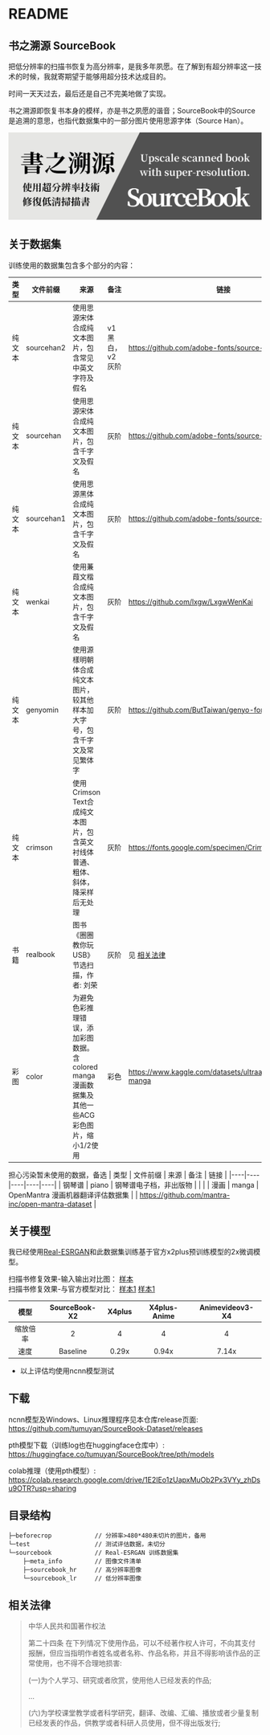 # README
## 书之溯源 SourceBook
把低分辨率的扫描书恢复为高分辨率，是我多年夙愿。在了解到有超分辨率这一技术的时候，我就寄期望于能够用超分技术达成目的。

时间一天天过去，最后还是自己不完美地做了实现。

书之溯源即恢复书本身的模样，亦是书之夙愿的谐音；SourceBook中的Source是追溯的意思，也指代数据集中的一部分图片使用思源字体（Source Han）。

![logo](src/sourcebook.png)

## 关于数据集
训练使用的数据集包含多个部分的内容：

| 类型 | 文件前缀 | 来源 | 备注 | 链接 |
|----|----|----|----|----|
| 纯文本  |  sourcehan2  | 使用思源宋体合成纯文本图片，包含常见中英文字符及假名  | v1黑白，v2灰阶 | https://github.com/adobe-fonts/source-han-serif   |
| 纯文本  |  sourcehan  | 使用思源宋体合成纯文本图片，包含千字文及假名  |  灰阶  |   https://github.com/adobe-fonts/source-han-serif |
| 纯文本  |  sourcehan1  | 使用思源黑体合成纯文本图片，包含千字文及假名  |  灰阶  |   https://github.com/adobe-fonts/source-han-sans|
| 纯文本  | wenkai  |  使用蒹葭文楷合成纯文本图片，包含千字文及假名  |  灰阶  | https://github.com/lxgw/LxgwWenKai   |
| 纯文本  |  genyomin  | 使用源樣明朝体合成纯文本图片，较其他样本加大字号，包含千字文及常见繁体字  |  灰阶  | https://github.com/ButTaiwan/genyo-font |
| 纯文本  | crimson |  使用Crimson Text合成纯文本图片，包含英文衬线体普通、粗体、斜体，降采样后无处理  |  灰阶  | https://fonts.google.com/specimen/Crimson+Text  |
|  书籍  |  realbook  |  图书《圈圈教你玩USB》节选扫描，作者: 刘荣  | 灰阶 |  见 [相关法律](#相关法律)  |
|  彩图  |  color  |  为避免色彩推理错误，添加彩图数据。含colored manga 漫画数据集及其他一些ACG彩色图片，缩小1/2使用  | 彩色 |  https://www.kaggle.com/datasets/ultraamvking/colored-manga  |


担心污染暂未使用的数据，备选
| 类型 | 文件前缀 | 来源 | 备注 | 链接 |
|----|----|----|----|----|
|  钢琴谱  |  piano  |  钢琴谱电子档，非出版物  |    |   |
|  漫画  |  manga  |  OpenMantra 漫画机器翻译评估数据集  |    |  https://github.com/mantra-inc/open-mantra-dataset  |


## 关于模型
我已经使用[Real-ESRGAN](https://github.com/xinntao/Real-ESRGAN/)和此数据集训练基于官方x2plus预训练模型的2x微调模型。


扫描书修复效果-输入输出对比图： [样本](https://imgsli.com/MTg1MTA1/0/5)   
扫描书修复效果-与官方模型对比： [样本1](https://imgsli.com/MTg0OTQ5) [样本1](https://imgsli.com/MTg0OTUy)


| 模型 | SourceBook-X2 | X4plus | X4plus-Anime   | Animevideov3-X4 |
|:--:|:-------------:|:------------:|:-----------:|:---------------:|
| 缩放倍率 | 2            | 4        | 4       | 4           |
| 速度 | Baseline            | 0.29x        | 0.94x       | 7.14x           |

* 以上评估均使用ncnn模型测试


## 下载
ncnn模型及Windows、Linux推理程序见本仓库release页面: https://github.com/tumuyan/SourceBook-Dataset/releases  

pth模型下载（训练log也在huggingface仓库中）: https://huggingface.co/tumuyan/SourceBook/tree/pth/models  

colab推理（使用pth模型）: https://colab.research.google.com/drive/1E2IEo1zUapxMuOb2Px3VYy_zhDsu9OTR?usp=sharing


## 目录结构
```
├─beforecrop            // 分辨率>480*480未切片的图片，备用
└─test                  // 测试评估数据，未切分
└─sourcebook            // Real-ESRGAN 训练数据集
    ├─meta_info         // 图像文件清单
    ├─sourcebook_hr     // 高分辨率图像
    └─sourcebook_lr     // 低分辨率图像
```

## 相关法律
> 中华人民共和国著作权法
>
> 第二十四条 在下列情况下使用作品，可以不经著作权人许可，不向其支付报酬，但应当指明作者姓名或者名称、作品名称，并且不得影响该作品的正常使用，也不得不合理地损害:
>
> (一)为个人学习、研究或者欣赏，使用他人已经发表的作品;
>
> ...
>
> (六)为学校课堂教学或者科学研究，翻译、改编、汇编、播放或者少量复制已经发表的作品，供教学或者科研人员使用，但不得出版发行;

